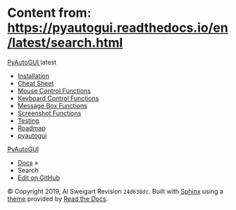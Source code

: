 # Content from: https://pyautogui.readthedocs.io/en/latest/search.html

[ PyAutoGUI ](https://pyautogui.readthedocs.io/en/latest/index.html)
latest 
  * [Installation](https://pyautogui.readthedocs.io/en/latest/install.html)
  * [Cheat Sheet](https://pyautogui.readthedocs.io/en/latest/quickstart.html)
  * [Mouse Control Functions](https://pyautogui.readthedocs.io/en/latest/mouse.html)
  * [Keyboard Control Functions](https://pyautogui.readthedocs.io/en/latest/keyboard.html)
  * [Message Box Functions](https://pyautogui.readthedocs.io/en/latest/msgbox.html)
  * [Screenshot Functions](https://pyautogui.readthedocs.io/en/latest/screenshot.html)
  * [Testing](https://pyautogui.readthedocs.io/en/latest/tests.html)
  * [Roadmap](https://pyautogui.readthedocs.io/en/latest/roadmap.html)
  * [pyautogui](https://pyautogui.readthedocs.io/en/latest/source/modules.html)


[PyAutoGUI](https://pyautogui.readthedocs.io/en/latest/index.html)
  * [Docs](https://pyautogui.readthedocs.io/en/latest/index.html) »
  * Search
  * [ Edit on GitHub](https://github.com/asweigart/pyautogui/blob/master/docs/search.rst)


© Copyright 2019, Al Sweigart  Revision `24d638dc`. 
Built with [Sphinx](http://sphinx-doc.org/) using a [theme](https://github.com/rtfd/sphinx_rtd_theme) provided by [Read the Docs](https://readthedocs.org). 
